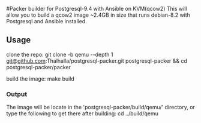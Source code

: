#Packer builder for Postgresql-9.4 with Ansible on KVM(qcow2)
This will allow you to build a qcow2 image ~2.4GB in size that runs debian-8.2 with Postgresql and Ansible installed.

## Usage
clone the repo:
    git clone -b qemu --depth 1 git@github.com:Thalhalla/postgresql-packer.git postgresql-packer && cd postgresql-packer/packer

build the image:
    make build

### Output
The image will be locate in the 'postgresql-packer/build/qemu/' directory, or type the following to get there after building:
    cd ../build/qemu


